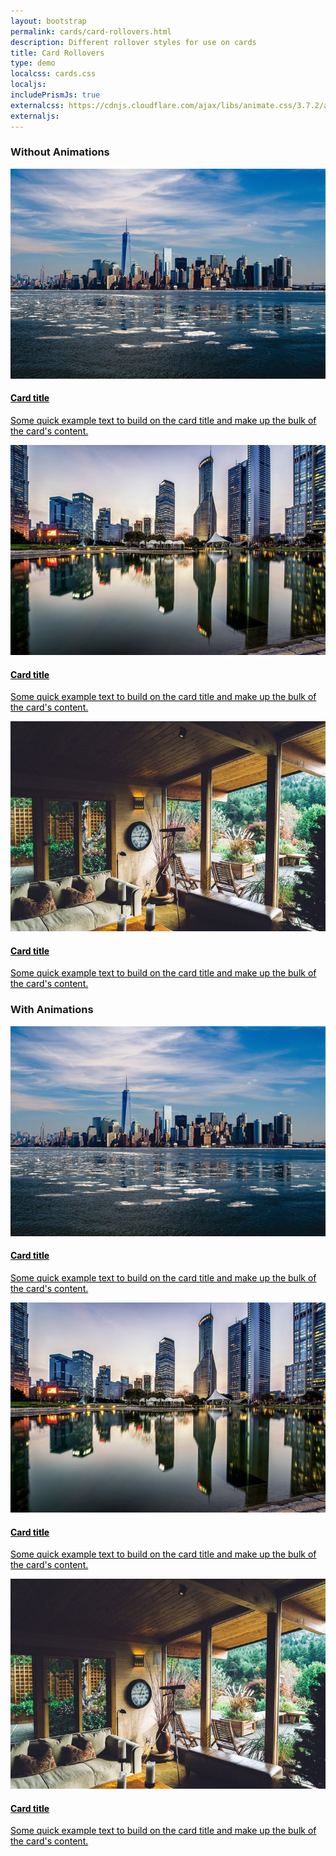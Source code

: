 ```yaml
---
layout: bootstrap
permalink: cards/card-rollovers.html
description: Different rollover styles for use on cards
title: Card Rollovers
type: demo
localcss: cards.css
localjs:
includePrismJs: true
externalcss: https://cdnjs.cloudflare.com/ajax/libs/animate.css/3.7.2/animate.min.css
externaljs: 
---
```


<style>
    .card-img-wrap {
        position: relative;
        vertical-align: middle;
        overflow: hidden;
    }

    .card-img-wrap div {
        position: absolute;
        top: 0;
        width: 100%;
        height: 100%;
        text-align: center;
        display: none;
       overflow: hidden;
    }

    .card.card-hover-1 .card-img-wrap div span.btn-learn-more {
        position: relative;
        top: 45%;
        transform: translateY(-45%);
        background-color: #005eaa;
        color: white;
        padding: .5rem 2rem;
        text-transform: uppercase;
        font-weight: bold;
    }    
    .card.card-hover-1:hover .card-img-wrap div { 
       display: block;
       background-color:rgba(0, 0, 0, 0.15);
    }
    a.card {
        color: #000
    }
    a.card:hover {
        text-decoration: none;
    }
    .card.card-hover-2:hover .card-img-wrap div { 
        display: block;
        background-color:rgba(0, 94, 170, 0.795);
        padding-left: 1rem;
        padding-right: 1rem;
        color: #fff;
        
    }
    .card.card-hover-2:hover .card-img-wrap span.btn-learn-more {
        float: right;
        font-weight: bolder;
    }
    .card.card-hover-2:hover .card-img-wrap span.btn-learn-more::after {
        content: ' >'
    }

    .card.card-hover-3:hover .card-img-wrap div { 
       display: block;
       background-color:rgba(0, 0, 0, 0.15);
    }

    .card.card-hover-3 .card-img-wrap div span.btn-learn-more {
        position: absolute;
        transform: translateY(-45%);
        background-color: #005eaa;
        color: white;
        padding: 0.2rem 1rem;
        font-weight: bold;
        bottom: -14px;
        right: 0;
    }  

    .card.card-hover-3 .card-img-wrap div span.btn-learn-more.animated {  
        bottom: 0;
    }
</style>

<div class="container">
    <h3>Without Animations</h3>
    <div class="row mb-4">
        <div class="col-md-4">
            <a href="https://cdc.gov" class="card card-hover-1">
                <div class="card-img-wrap">
                    <img alt="Card image cap" class="card-img-top img-fluid"
                    src="https://raw.githubusercontent.com/peterbenoit/cdn/master/images/horizontal/city/col-4/img%20(34).jpg">
                    <div><span class="btn-learn-more">Learn More</span></div>
                </div>
                <div class="card-body">
                    <h4 class="card-title">Card title</h4>
                    <p class="card-text">Some quick example text to build on the card title and
                        make up the bulk of the card's content.</p>
                </div>
            </a>
        </div>
        <div class="col-md-4">
            <a href="https://cdc.gov" class="card card-hover-2">
                <div class="card-img-wrap">
                    <img alt="Card image cap" class="card-img-top img-fluid"
                    src="https://raw.githubusercontent.com/peterbenoit/cdn/master/images/horizontal/city/col-4/img%20(18).jpg">
                    <div class="pt-lg-5 pt-5 pt-md-1">
                        <p>Lorem, ipsum dolor sit amet consectetur adipisicing elit.</p>
                        <span class="btn-learn-more">Learn More</span>
                    </div>
                </div>
                <div class="card-body">
                    <h4 class="card-title">Card title</h4>
                    <p class="card-text">Some quick example text to build on the card title and
                        make up the bulk of the card's content.</p>
                </div>
            </a>
        </div>
        <div class="col-md-4">
            <a href="https://cdc.gov" class="card card-hover-3">
                <div class="card-img-wrap">
                    <img alt="Card image cap" class="card-img-top img-fluid"
                    src="https://raw.githubusercontent.com/peterbenoit/cdn/master/images/horizontal/city/col-4/img%20(35).jpg">
                    <div><span class="btn-learn-more">Learn More</span></div>
                </div>
                <div class="card-body">
                    <h4 class="card-title">Card title</h4>
                    <p class="card-text">Some quick example text to build on the card title and
                        make up the bulk of the card's content.</p>
                </div>
            </a>
        </div>
    </div>
    <h3>With Animations</h3>
    <div class="row mb-4">
        <div class="col-md-4">
            <a href="https://cdc.gov" class="card card-hover-1">
                <div class="card-img-wrap">
                    <img alt="Card image cap" class="card-img-top img-fluid"
                    src="https://raw.githubusercontent.com/peterbenoit/cdn/master/images/horizontal/city/col-4/img%20(34).jpg">
                    <div class="animated pulse">
                        <span class="btn-learn-more">Learn More</span>
                    </div>
                </div>
                <div class="card-body">
                    <h4 class="card-title">Card title</h4>
                    <p class="card-text">Some quick example text to build on the card title and
                        make up the bulk of the card's content.</p>
                </div>
            </a>
        </div>
        <div class="col-md-4">
            <a href="https://cdc.gov" class="card card-hover-2">
                <div class="card-img-wrap">
                    <img alt="Card image cap" class="card-img-top img-fluid"
                    src="https://raw.githubusercontent.com/peterbenoit/cdn/master/images/horizontal/city/col-4/img%20(18).jpg">
                    <div class="animated zoomIn faster pt-lg-5 pt-5 pt-md-1">
                        <p>Lorem, ipsum dolor sit amet consectetur adipisicing elit.</p>
                        <span class="btn-learn-more">Learn More</span>
                    </div>
                </div>
                <div class="card-body">
                    <h4 class="card-title">Card title</h4>
                    <p class="card-text">Some quick example text to build on the card title and
                        make up the bulk of the card's content.</p>
                </div>
            </a>
        </div>
        <div class="col-md-4">
            <a href="https://cdc.gov" class="card card-hover-3">
                <div class="card-img-wrap">
                    <img alt="Card image cap" class="card-img-top img-fluid"
                    src="https://raw.githubusercontent.com/peterbenoit/cdn/master/images/horizontal/city/col-4/img%20(35).jpg">
                    <div><span class="btn-learn-more animated slideInRight faster">Learn More</span></div>
                </div>
                <div class="card-body">
                    <h4 class="card-title">Card title</h4>
                    <p class="card-text">Some quick example text to build on the card title and
                        make up the bulk of the card's content.</p>
                </div>
            </a>
        </div>
    </div>
  
</div>